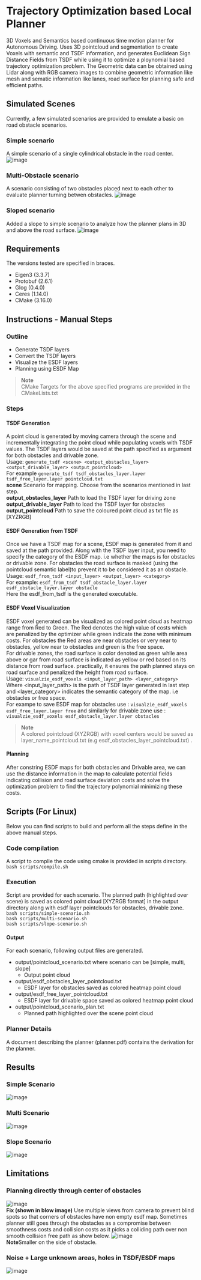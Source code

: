 # Trajectory Optimization based Local Planner
3D Voxels and Semantics based continuous time motion planner for Autonomous Driving. Uses 3D pointcloud and segmentation to create Voxels with semantic and TSDF information, and generates Euclidean Sign Distance Fields from TSDF while using it to optimize a ploynomial based trajectory optimization problem. The Geometric data can be obtained using Lidar along with RGB camera images to combine geometric information like mesh and sematic information like lanes, road surface for planning safe and efficient paths. <br>
## Simulated Scenes
Currently, a few simulated scenarios are provided to emulate a basic on road obstacle scenarios. <br>
### Simple scenario 
A simple scenario of a single cylindrical obstacle
           in the road center.
 ![image](data/simplescenario01.png)
### Multi-Obstacle scenario
A scenario consisting of two obstacles placed next to each other to evaluate planner turning betwen obstacles.
 ![image](data/multiscenario00.png)
### Sloped scenario
Added a slope to simple scenario to analyze how the planner plans in 3D and above the road surface.
 ![image](data/slopescenario.png)
## Requirements
The versions tested are specified in braces.
- Eigen3 (3.3.7)
- Protobuf (2.6.1)
- Glog (0.4.0)
- Ceres (1.14.0)
- CMake (3.16.0)

## Instructions - Manual Steps
### Outline
- Generate TSDF layers 
- Convert the TSDF layers
- Visualize the ESDF layers 
- Planning using ESDF Map
>**Note** <br>
>CMake Targets for the above specified programs are provided in the CMakeLists.txt

### Steps
#### TSDF Generation
A point cloud is generated by moving camera through the scene and incrementally integrating the point cloud while populating voxels with TSDF values.
The TSDF layers would be saved at the path specified as argument for both obstacles and drivable zone.
<br>
Usage: `generate_tsdf <scene> <output_obstacles_layer> <output_drivable_layer> <output_pointcloud>`
<br>
For example `generate_tsdf tsdf_obstacles_layer.layer tsdf_free_layer.layer pointcloud.txt`
<br>
**scene**  Scenario for mapping. Choose from the scenarios mentioned in last step.
<br>
**output_obstacles_layer** Path to load the TSDF layer for driving zone
<br>
**output_drivable_layer** Path to load the TSDF layer for obstacles
<br>
**output_pointcloud**  Path to save the coloured point cloud as txt file as [XYZRGB]
#### ESDF Generation from TSDF
Once we have a TSDF map for a scene, ESDF map is generated from it and saved at the path provided. Along with the TSDF layer input, you need to specify 
the category of the ESDF map. i.e whether the maps is for obstacles or drivable zone. For obstacles the road surface is masked (using the pointcloud semantic label)to prevent it to be considered it as an obstacle.
<br>
Usage: `esdf_from_tsdf <input_layer> <output_layer> <category>`
<br>
For example: `esdf_from_tsdf tsdf_obstacle_layer.layer esdf_obstacle_layer.layer obstacle`
<br>
Here the esdf_from_tsdf is the generated executable.

#### ESDF Voxel Visualization
ESDF voxel generated can be visualized as colored point cloud as heatmap range from Red to Green. The Red denotes
the high value of costs which are penalized by the optimizer while green indicate the zone with minimum costs. For obstacles the Red areas are near obstacles or very near to obstacles, yellow near to obstacles and green is the free space. <br>
For drivable zones, the road surface is color denoted as green while area above or gar from road surface is indicated as yellow or red based
on its distance from road surface. practically, it ensures the path planned stays on road surface and penalized the height from road surface.
<br>
Usage: `visualzie_esdf_voxels <input_layer_path> <layer_category>` 
<br>
Where <input_layer_path> is the path of TSDF layer generated in last step and <layer_category> indicates the semantic category of the map. i.e obstacles or free space.
<br>
For exampe to save ESDF map for obstacles use : `visualzie_esdf_voxels esdf_free_layer.layer free` and
similarly for drivable zone use : `visualzie_esdf_voxels esdf_obstacle_layer.layer obstacles`
<br>
>**Note** <br>
>A colored pointcloud (XYZRGB) with voxel centers would be saved as layer_name_pointcloud.txt (e.g esdf_obstacles_layer_pointcloud.txt) .


#### Planning
After constring ESDF maps for both obstacles and Drivable area, we can use the distance information in the map to calculate potential fields indicating collision and road surface deviation costs and solve the optimization problem to find the trajectory polynomial minimizing these costs.

## Scripts (For Linux)
Below you can find scripts to build and perform all the steps define in the above manual steps.
### Code compilation
A script to complie the code using cmake is provided in scripts directory.
`bash scripts/compile.sh`
### Execution
Script are provided for each scenario. The planned path (highlighted over scene) is saved as colored point cloud [XYZRGB format] in the output directory along with esdf layer pointclouds for obstacles, drivable zone. 
`bash scripts/simple-scenario.sh`
<br>
`bash scripts/multi-scenario.sh`
<br>
`bash scripts/slope-scenario.sh`

#### Output
For each scenario, following output files are generated.

- output/pointcloud_scenario.txt where scenario can be [simple, multi, slope]
    - Output point cloud
- output/esdf_obstacles_layer_pointcloud.txt
    - ESDF layer for obstacles saved as colored heatmap  point cloud
- output/esdf_free_layer_pointcloud.txt
    - ESDF layer for drivable space saved as colored heatmap  point cloud
- output/pointcloud_scenario_plan.txt
    - Planned path highlighted over the scene point cloud
### Planner Details
A document describing the planner (planner.pdf) contains the derivation for the planner.

## Results
### Simple Scenario
![image](data/scenario-simple-plan.png)
### Multi Scenario
![image](data/pc-scenario-multi00.png)
### Slope Scenario
![image](data/scenario-slope-plan00.png)
## Limitations
### Planning directly through center of obstacles

![image](data/plan_fail_center00.png)
<br>
**Fix (shown in blow image)** Use multiple views from camera to prevent blind spots so that corners of obstacles have non empty esdf map.
Sometimes planner still goes through the obstacles as a compromise between smoothness costs and collision costs as it picks a colliding path over non smooth collision free path as show below.
![image](data/plan_under00.png)
<br>
**Note**Smaller on the side of obstacle.
### Noise + Large unknown areas, holes in TSDF/ESDF maps
![image](data/scenario-fail-hole.png)


